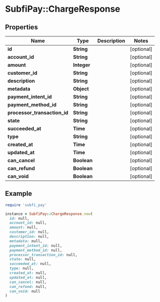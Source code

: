 # SubfiPay::ChargeResponse

## Properties

| Name | Type | Description | Notes |
| ---- | ---- | ----------- | ----- |
| **id** | **String** |  | [optional] |
| **account_id** | **String** |  | [optional] |
| **amount** | **Integer** |  | [optional] |
| **customer_id** | **String** |  | [optional] |
| **description** | **String** |  | [optional] |
| **metadata** | **Object** |  | [optional] |
| **payment_intent_id** | **String** |  | [optional] |
| **payment_method_id** | **String** |  | [optional] |
| **processor_transaction_id** | **String** |  | [optional] |
| **state** | **String** |  | [optional] |
| **succeeded_at** | **Time** |  | [optional] |
| **type** | **String** |  | [optional] |
| **created_at** | **Time** |  | [optional] |
| **updated_at** | **Time** |  | [optional] |
| **can_cancel** | **Boolean** |  | [optional] |
| **can_refund** | **Boolean** |  | [optional] |
| **can_void** | **Boolean** |  | [optional] |

## Example

```ruby
require 'subfi_pay'

instance = SubfiPay::ChargeResponse.new(
  id: null,
  account_id: null,
  amount: null,
  customer_id: null,
  description: null,
  metadata: null,
  payment_intent_id: null,
  payment_method_id: null,
  processor_transaction_id: null,
  state: null,
  succeeded_at: null,
  type: null,
  created_at: null,
  updated_at: null,
  can_cancel: null,
  can_refund: null,
  can_void: null
)
```

